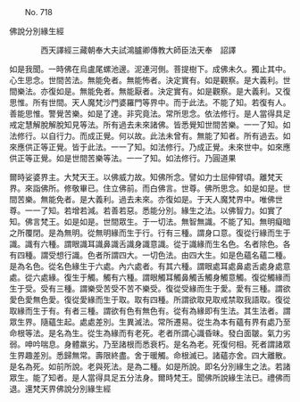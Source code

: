 ﻿　　No. 718

佛說分別緣生經

　　　　西天譯經三藏朝奉大夫試鴻臚卿傳教大師臣法天奉　詔譯


如是我聞。一時佛在烏盧尾螺池邊。泥連河側。菩提樹下。成佛未久。獨止其中。心生思念。世間苦法。無能免者。無能怖者。決定實有。如是觀察。是大義利。世間樂法。亦復如是。無能免者。無能厭者。決定實有。如是觀察。是大義利。又復思惟。所有世間。天人魔梵沙門婆羅門等界中。而于此法。不能了知。若復有人。善能思惟。警覺苦樂。如是了達。非究竟法。常所思念。依法修行。是人當得具足戒定慧解脫解脫知見等法。所有過去未來諸佛。皆悉覺知世間苦樂。一一了知。如法修行。以自行力。而成正覺。何以故。此法未曾有。無能了知者。所有過去。如來應供正等正覺。皆于此法。一一了知。如法修行。乃成正覺。未來世中。如來應供正等正覺。如是世間苦樂等法。一一了知。如法修行。乃圓道果

爾時娑婆界主。大梵天王。以佛威力故。知佛所念。譬如力士屈伸臂頃。離梵天界。來詣佛所。修敬畢已。住立佛前。而白佛言。世尊。佛所思念。如是如是。世間苦樂。無能免者。是大義利。過去未來。亦復如是。于天人魔梵界中。唯佛世尊。一一了知。若增若減。若善若惡。悉能分別。緣生之法。以佛智力。如實了知。佛言梵王。如是如是。世間眾生。于一切法。無智無識。不能了知。無明癡暗之所覆閉。是為無明。從無明緣而生于行。行有三種。謂身口意。復從行緣而生于識。識有六種。謂眼識耳識鼻識舌識身識意識。從于識緣而生名色。名者除色。各有四種。謂受想行識。色者所謂四大。一切色法。由四大生。如是色蘊名蘊二種。是為名色。從名色緣生于六處。內六處者。有其六種。謂眼處耳處鼻處舌處身處意處。從六處緣。復生于觸。觸有六種。謂眼觸耳觸鼻觸舌觸身觸意觸。復從觸緣而生于受。受有三種。謂樂受苦受不苦不樂受。復從受緣而生于愛。愛有三種。謂欲愛色愛無色愛。復從愛緣而生于取。取有四種。所謂欲取見取戒禁取我語取。復從取緣而生于有。有者三種。謂欲有色有無色有。從有為緣即有生法。其生法者。謂眾生界。隨蘊生起。處處差別。生異滅法。常所遷易。從生為本有蘊有界有處乃至命根等法。是名為生。從生為緣而有老死。老者所謂心識昏昧。發白面皺。氣力劣弱。呻吟喘息。身體羸劣。乃至諸根而悉衰朽。是名為老。死復何相。死者謂諸眾生界趣差別。悉歸無常。壽限終盡。舍于暖觸。命根滅已。諸蘊亦舍。四大離散。是名為死。如前所說。老與死法。是為二種。如是所說。即名分別緣生之法。若諸眾生。能了知者。是人當得具足五分法身。爾時梵王。聞佛所說緣生法已。禮佛而退。還梵天界佛說分別緣生經
